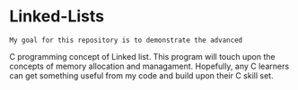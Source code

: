 # Linked-Lists

	My goal for this repository is to demonstrate the advanced
C programming concept of Linked list. This program will touch upon the
concepts of memory allocation and managament. 
	Hopefully, any C learners can get something useful from my 
code and build upon their C skill set.
